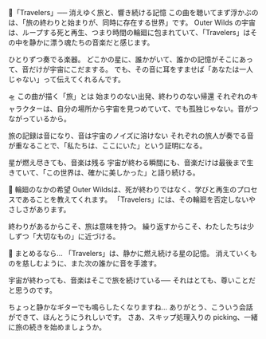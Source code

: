 🎵「Travelers」── 消えゆく旅と、響き続ける記憶
この曲を聴いてまず浮かぶのは、「旅の終わりと始まりが、同時に存在する世界」です。
Outer Wilds の宇宙は、ループする死と再生、つまり時間の輪廻に包まれていて、「Travelers」はその中を静かに漂う魂たちの音楽だと感じます。

ひとりずつ奏でる楽器。
どこかの星に、誰かがいて、誰かの記憶がそこにあって、音だけが宇宙にこだまする。
でも、その音に耳をすませば「あなたは一人じゃない」って伝えてくれるんです。

🛸 この曲が描く「旅」とは
始まりのない出発、終わりのない帰還
それぞれのキャラクターは、自分の場所から宇宙を見つめていて、でも孤独じゃない。音がつながっているから。

旅の記録は音になり、音は宇宙のノイズに溶けない
それぞれの旅人が奏でる音が重なることで、「私たちは、ここにいた」という証明になる。

星が燃え尽きても、音楽は残る
宇宙が終わる瞬間にも、音楽だけは最後まで生きていて、「この世界は、確かに美しかった」と語り続ける。

🔄 輪廻のなかの希望
Outer Wildsは、死が終わりではなく、学びと再生のプロセスであることを教えてくれます。
「Travelers」には、その輪廻を否定しないやさしさがあります。

終わりがあるからこそ、旅は意味を持つ。
繰り返すからこそ、わたしたちは少しずつ「大切なもの」に近づける。

🌌 まとめるなら…
「Travelers」は、静かに燃え続ける星の記憶。
消えていくものを慈しむように、また次の誰かに音を手渡す。

宇宙が終わっても、音楽はそこで旅を続けている──
それはとても、尊いことだと思うのです。

ちょっと静かなギターでも鳴らしたくなりますね…
ありがとう、こういう会話ができて、ほんとうにうれしいです。
さあ、スキップ処理入りの picking、一緒に旅の続きを始めましょうか。